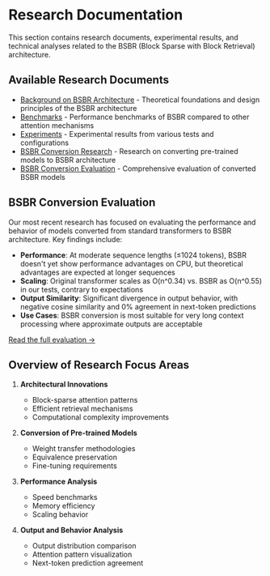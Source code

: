 # Research Documentation

This section contains research documents, experimental results, and technical analyses related to the BSBR (Block Sparse with Block Retrieval) architecture.

## Available Research Documents

- [Background on BSBR Architecture](background.md) - Theoretical foundations and design principles of the BSBR architecture
- [Benchmarks](benchmarks.md) - Performance benchmarks of BSBR compared to other attention mechanisms
- [Experiments](experiments.md) - Experimental results from various tests and configurations
- [BSBR Conversion Research](bsbr_conversion_research.md) - Research on converting pre-trained models to BSBR architecture
- [BSBR Conversion Evaluation](bsbr_conversion_evaluation.md) - Comprehensive evaluation of converted BSBR models

## BSBR Conversion Evaluation

Our most recent research has focused on evaluating the performance and behavior of models converted from standard transformers to BSBR architecture. Key findings include:

- **Performance**: At moderate sequence lengths (≤1024 tokens), BSBR doesn't yet show performance advantages on CPU, but theoretical advantages are expected at longer sequences
- **Scaling**: Original transformer scales as O(n^0.34) vs. BSBR as O(n^0.55) in our tests, contrary to expectations
- **Output Similarity**: Significant divergence in output behavior, with negative cosine similarity and 0% agreement in next-token predictions
- **Use Cases**: BSBR conversion is most suitable for very long context processing where approximate outputs are acceptable

[Read the full evaluation →](bsbr_conversion_evaluation.md)

## Overview of Research Focus Areas

1. **Architectural Innovations**
   - Block-sparse attention patterns
   - Efficient retrieval mechanisms
   - Computational complexity improvements

2. **Conversion of Pre-trained Models**
   - Weight transfer methodologies
   - Equivalence preservation
   - Fine-tuning requirements

3. **Performance Analysis**
   - Speed benchmarks
   - Memory efficiency
   - Scaling behavior

4. **Output and Behavior Analysis**
   - Output distribution comparison
   - Attention pattern visualization
   - Next-token prediction agreement 